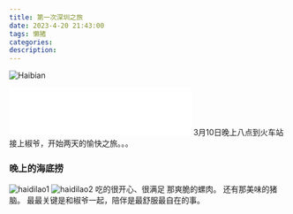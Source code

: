 ```yaml
---
title: 第一次深圳之旅
date: 2023-4-20 21:43:00
tags: 懒猪
categories:
description:
---
```

![Haibian](/images/2023/ShenZhen1.jpeg)
<iframe frameborder="no" border="0" marginwidth="0" marginheight="0" width=330 height=86 src="//music.163.com/outchain/player?type=2&id=1448422465&auto=1&height=66"></iframe>
3月10日晚上八点到火车站接上椒爷，开始两天的愉快之旅。。。
<!--more-->

### 晚上的海底捞
![haidilao1](/images/2023/haidilao1.jpeg)
![haidilao2](/images/2023/haidilao2.jpeg)
吃的很开心、很满足
那爽脆的螺肉。
还有那美味的猪脑。
最最关键是和椒爷一起，陪伴是最舒服最自在的事。


